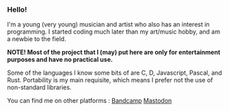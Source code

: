 ### Hello!

I'm a young (very young) musician and artist who also has an interest in programming. I started coding much later than my art/music hobby, and am a newbie to the field. 

**NOTE! Most of the project that I (may) put here are only for entertainment purposes and have no practical use.**

Some of the languages I know some bits of are C, D, Javascript, Pascal, and Rust. Portability is my main requisite, which means I prefer not the use of non-standard libraries.

You can find me on other platforms : 
[Bandcamp](https://khoidauminh.bandcamp.com/)
[Mastodon](https://mastodon.art/@khoidauminh)


